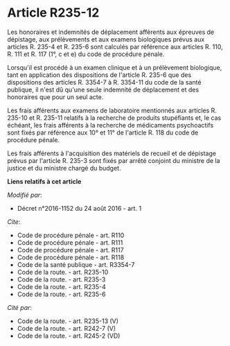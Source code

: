 # Article R235-12

Les honoraires et indemnités de déplacement afférents aux épreuves de dépistage, aux prélèvements et aux examens biologiques
prévus aux articles R. 235-4 et R. 235-6 sont calculés par référence aux articles R. 110, R. 111 et R. 117 (1°, c et e) du
code de procédure pénale. 

Lorsqu'il est procédé à un examen clinique et à un prélèvement biologique, tant en application des dispositions de l'article
R. 235-6 que des dispositions des articles R. 3354-7 à R. 3354-11 du code de la santé publique, il n'est dû qu'une seule
indemnité de déplacement et des honoraires que pour un seul acte. 

Les frais afférents aux examens de laboratoire mentionnés aux articles R. 235-10 et R. 235-11 relatifs à la recherche de
produits stupéfiants et, le cas échéant, les frais afférents à la recherche de médicaments psychoactifs sont fixés par
référence aux 10° et 11° de l'article R. 118 du code de procédure pénale. 

Les frais afférents à l'acquisition des matériels de recueil et de dépistage prévus par l'article R. 235-3 sont fixés par
arrêté conjoint du ministre de la justice et du ministre chargé du budget.

**Liens relatifs à cet article**

_Modifié par_:

  - Décret n°2016-1152 du 24 août 2016 - art. 1

_Cite_:

  - Code de procédure pénale - art. R110
  - Code de procédure pénale - art. R111
  - Code de procédure pénale - art. R117
  - Code de procédure pénale - art. R118
  - Code de la santé publique - art. R3354-7
  - Code de la route. - art. R235-10
  - Code de la route. - art. R235-3
  - Code de la route. - art. R235-4
  - Code de la route. - art. R235-6

_Cité par_:

  - Code de la route. - art. R235-13 (V)
  - Code de la route. - art. R242-7 (V)
  - Code de la route. - art. R245-2 (VD)
